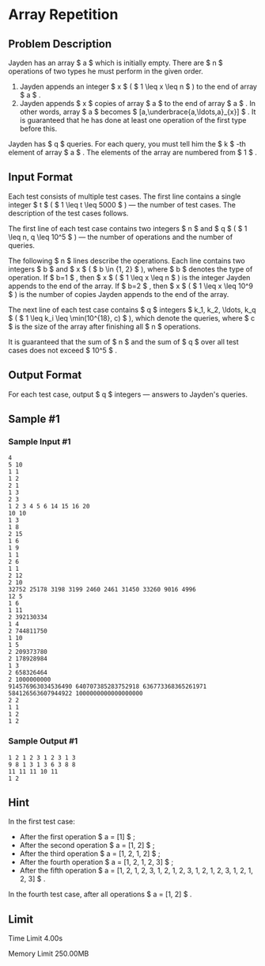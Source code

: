 # Array Repetition

## Problem Description

Jayden has an array $ a $ which is initially empty. There are $ n $ operations of two types he must perform in the given order.

1. Jayden appends an integer $ x $ ( $ 1 \leq x \leq n $ ) to the end of array $ a $ .
2. Jayden appends $ x $ copies of array $ a $ to the end of array $ a $ . In other words, array $ a $ becomes $ [a,\underbrace{a,\ldots,a}_{x}] $ . It is guaranteed that he has done at least one operation of the first type before this.

Jayden has $ q $ queries. For each query, you must tell him the $ k $ -th element of array $ a $ . The elements of the array are numbered from $ 1 $ .

## Input Format

Each test consists of multiple test cases. The first line contains a single integer $ t $ ( $ 1 \leq t \leq 5000 $ ) — the number of test cases. The description of the test cases follows.

The first line of each test case contains two integers $ n $ and $ q $ ( $ 1 \leq n, q \leq 10^5 $ ) — the number of operations and the number of queries.

The following $ n $ lines describe the operations. Each line contains two integers $ b $ and $ x $ ( $ b \in \{1, 2\} $ ), where $ b $ denotes the type of operation. If $ b=1 $ , then $ x $ ( $ 1 \leq x \leq n $ ) is the integer Jayden appends to the end of the array. If $ b=2 $ , then $ x $ ( $ 1 \leq x \leq 10^9 $ ) is the number of copies Jayden appends to the end of the array.

The next line of each test case contains $ q $ integers $ k_1, k_2, \ldots, k_q $ ( $ 1 \leq k_i \leq \min(10^{18}, c) $ ), which denote the queries, where $ c $ is the size of the array after finishing all $ n $ operations.

It is guaranteed that the sum of $ n $ and the sum of $ q $ over all test cases does not exceed $ 10^5 $ .

## Output Format

For each test case, output $ q $ integers — answers to Jayden's queries.

## Sample #1

### Sample Input #1

```
4
5 10
1 1
1 2
2 1
1 3
2 3
1 2 3 4 5 6 14 15 16 20
10 10
1 3
1 8
2 15
1 6
1 9
1 1
2 6
1 1
2 12
2 10
32752 25178 3198 3199 2460 2461 31450 33260 9016 4996
12 5
1 6
1 11
2 392130334
1 4
2 744811750
1 10
1 5
2 209373780
2 178928984
1 3
2 658326464
2 1000000000
914576963034536490 640707385283752918 636773368365261971 584126563607944922 1000000000000000000
2 2
1 1
1 2
1 2
```

### Sample Output #1

```
1 2 1 2 3 1 2 3 1 3
9 8 1 3 1 3 6 3 8 8
11 11 11 10 11
1 2
```

## Hint

In the first test case:

- After the first operation $ a = [1] $ ;
- After the second operation $ a = [1, 2] $ ;
- After the third operation $ a = [1, 2, 1, 2] $ ;
- After the fourth operation $ a = [1, 2, 1, 2, 3] $ ;
- After the fifth operation $ a = [1, 2, 1, 2, 3, 1, 2, 1, 2, 3, 1, 2, 1, 2, 3, 1, 2, 1, 2, 3] $ .

In the fourth test case, after all operations $ a = [1, 2] $ .

## Limit



Time Limit
4.00s

Memory Limit
250.00MB